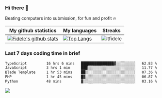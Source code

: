 ### Hi there 👋
<p>Beating computers into submission, for fun and profit 🔥</p>

|My github statistics|My languages|Streaks|
|-|-|-|
|[![Fidele's github stats](https://github-readme-stats.vercel.app/api?username=itfidele&count_private=true&show_icons=true&theme=dark&hide_title=true)](https://github.com/itfidele)|[![Top Langs](https://github-readme-stats.vercel.app/api/top-langs/?username=itfidele&show_icons=true&langs_count=8&theme=dark&layout=compact&hide_title=true)](https://github.com/itfidele)|![itfidele](https://github-readme-streak-stats.herokuapp.com/?user=itfidele&theme=dark)

### Last 7 days coding time in brief
<!--START_SECTION:waka-->

```txt
TypeScript         16 hrs 6 mins   ███████████████▓░░░░░░░░░   62.83 %
JavaScript         3 hrs 1 min     ███░░░░░░░░░░░░░░░░░░░░░░   11.77 %
Blade Template     1 hr 53 mins    ██░░░░░░░░░░░░░░░░░░░░░░░   07.36 %
PHP                1 hr 45 mins    █▓░░░░░░░░░░░░░░░░░░░░░░░   06.87 %
Python             48 mins         ▓░░░░░░░░░░░░░░░░░░░░░░░░   03.16 %
```

<!--END_SECTION:waka-->

![](https://komarev.com/ghpvc/?username=itfidele)
